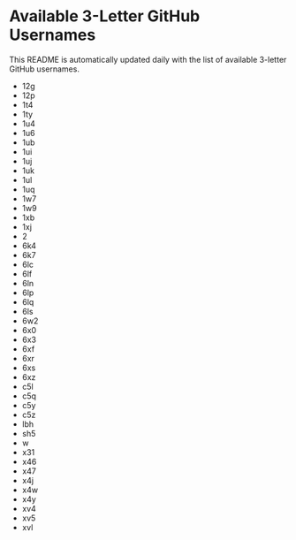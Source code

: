 # Available 3-Letter GitHub Usernames

This README is automatically updated daily with the list of available 3-letter GitHub usernames.

- 12g
- 12p
- 1t4
- 1ty
- 1u4
- 1u6
- 1ub
- 1ui
- 1uj
- 1uk
- 1ul
- 1uq
- 1w7
- 1w9
- 1xb
- 1xj
- 2
- 6k4
- 6k7
- 6lc
- 6lf
- 6ln
- 6lp
- 6lq
- 6ls
- 6w2
- 6x0
- 6x3
- 6xf
- 6xr
- 6xs
- 6xz
- c5l
- c5q
- c5y
- c5z
- lbh
- sh5
- w
- x31
- x46
- x47
- x4j
- x4w
- x4y
- xv4
- xv5
- xvl
